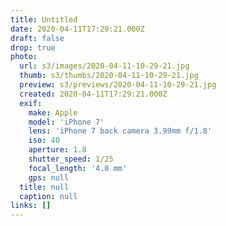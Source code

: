 ```yaml
---
title: Untitled
date: 2020-04-11T17:29:21.000Z
draft: false
drop: true
photo:
  url: s3/images/2020-04-11-10-29-21.jpg
  thumb: s3/thumbs/2020-04-11-10-29-21.jpg
  preview: s3/previews/2020-04-11-10-29-21.jpg
  created: 2020-04-11T17:29:21.000Z
  exif:
    make: Apple
    model: 'iPhone 7'
    lens: 'iPhone 7 back camera 3.99mm f/1.8'
    iso: 40
    aperture: 1.8
    shutter_speed: 1/25
    focal_length: '4.0 mm'
    gps: null
  title: null
  caption: null
links: []
---
```

